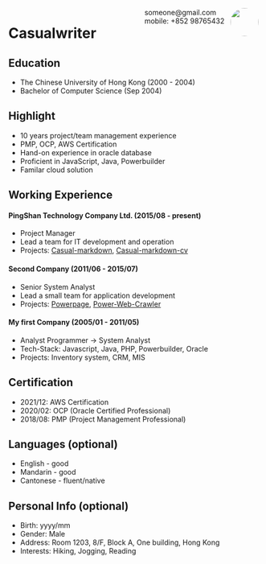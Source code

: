 <image style="float:right;border-radius:50%;width:56px;padding:6px" src="avatar-man.jpg">
<span style="float:right;padding:6px"> someone@gmail.com <br> mobile: +852 98765432 </span>

# Casualwriter  

## Education

* The Chinese University of Hong Kong (2000 - 2004)
* Bachelor of Computer Science (Sep 2004)

## Highlight

* 10 years project/team management experience
* PMP, OCP, AWS Certification
* Hand-on experience in oracle database
* Proficient in JavaScript, Java, Powerbuilder
* Familar cloud solution

## Working Experience

#### PingShan Technology Company Ltd. (2015/08 - present) 

* Project Manager
* Lead a  team for IT development and operation
* Projects: [Casual-markdown](https://github.com/casualwriter/casual-markdown), [Casual-markdown-cv](https://github.com/casualwriter/casual-markdown-cv)

#### Second Company (2011/06 - 2015/07) 

* Senior System Analyst
* Lead a small team for application development
* Projects: [Powerpage](https://github.com/casualwriter/powerpage), [Power-Web-Crawler](https://github.com/casualwriter/powerpage-web-crawler)

#### My first Company (2005/01 - 2011/05)

* Analyst Programmer -> System Analyst
* Tech-Stack: Javascript, Java, PHP, Powerbuilder, Oracle
* Projects: Inventory system, CRM, MIS

## Certification

* 2021/12: AWS Certification
* 2020/02: OCP (Oracle Certified Professional)
* 2018/08: PMP (Project Management Professional)

## Languages (optional)

* English - good
* Mandarin - good
* Cantonese - fluent/native

## Personal Info (optional)

* Birth: yyyy/mm
* Gender: Male
* Address: Room 1203, 8/F, Block A, One building, Hong Kong
* Interests: Hiking, Jogging, Reading
